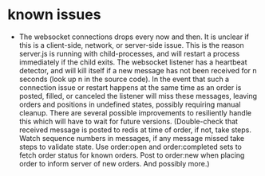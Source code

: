 # known issues

* The websocket connections drops every now and then. It is unclear if this is a client-side, network, or server-side issue. This is the reason server.js is running with child-processes, and will restart a process immediately if the child exits. The websocket listener has a heartbeat detector, and will kill itself if a new message has not been received for n seconds (look up n in the source code).
In the event that such a connection issue or restart happens at the same time as an order is posted, filled, or canceled the listener will miss these messages, leaving orders and positions in undefined states, possibly requiring manual cleanup. There are several possible improvements to resiliently handle this which will have to wait for future versions. (Double-check that received message is posted to redis at time of order, if not, take steps. Watch sequence numbers in messages, if any message missed take steps to validate state. Use order:open and order:completed sets to fetch order status for known orders. Post to order:new when placing order to inform server of new orders. And possibly more.)